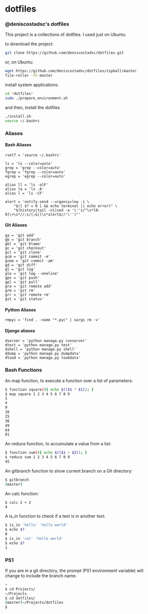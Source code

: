 dotfiles
========

### @deniscostadsc's dotfiles

This project is a collections of dotfiles. I used just on Ubuntu.

to download the project:

```bash
git clone https://github.com/deniscostadsc/dotfiles.git
```

or, on Ubuntu:

```bash
wget https://github.com/deniscostadsc/dotfiles/zipball/master
file-roller -fh master
```

install system applications:

```bash
cd *dotfiles*
sudo ./prepare_environment.sh
```

and then, install the dotfiles

```bash
./install.sh
source ~/.bashrc
```

### Aliases

#### Bash Aliases
```
rself = 'source ~/.bashrc'

ls = 'ls --color=auto'
grep = 'grep --color=auto'
fgrep = 'fgrep --color=auto'
egrep = 'egrep --color=auto'

alias ll = 'ls -alF'
alias la = 'ls -A'
alias l = 'ls -CF'

alert = 'notify-send --urgency=low -i \
    "$([ $? = 0 ] && echo terminal || echo error)" \
    "$(history|tail -n1|sed -e '\''s/^\s*[0-9]\+\s*//;s/[;&|]\s*alert$//'\'')"'
```

#### Git Aliases
```
ga = 'git add'
gb = 'git branch'
gbl = 'git blame'
gc = 'git checkout'
gcl = 'git clone'
gcm = 'git commit -m'
gcma = 'git commit -am'
gd = 'git diff'
gl = 'git log'
glo = 'git log --oneline'
gps = 'git push'
gpl = 'git pull'
gra = 'git remote add'
grm = 'git rm'
grr = 'git remote rm'
gst = 'git status'
```

#### Python Aliases
```
rmpyc = 'find . -name "*.pyc" | xargs rm -v'
```

#### Django aliases
```
dserver = 'python manage.py runserver'
dtest = 'python manage.py test'
dshell = 'python manage.py shell'
ddump = 'python manage.py dumpdata'
dload = 'python manage.py loaddata'
```

### Bash Functions
An map function, to execute a function over a list of parameters:
```bash
$ function square(){ echo $(($1 * $1)); }
$ map square 1 2 3 4 5 6 7 8 9
1
4
9
16
25
36
49
64
81
```

An reduce function, to accumulate a value from a list:
```bash
$ function sum(){ echo $(($1 + $2)); }
$ reduce sum 1 2 3 4 5 6 7 8 9
45
```

An gitbranch function to show current branch on a Git directory:
```bash
$ gitbranch 
(master)
```

An calc function:
```bash
$ calc 2 + 2
4
```

A is_in function to check if a text is in another text:
```bash
$ is_in 'hello' 'hello world'
$ echo $?
0
$ is_in 'cat' 'hello world'
$ echo $?
1
```

### PS1
If you are in a git directory, the prompt (PS1 environment variable) will change to include the branch name.
```bash
~
$ cd Projects/
~/Projects
$ cd dotfiles/
(master)~/Projects/dotfiles
$
```

